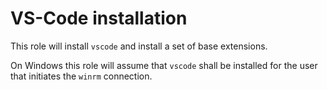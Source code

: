 # VS-Code installation

This role will install `vscode` and install a set of base extensions.

On Windows this role will assume that `vscode` shall be installed for the user that initiates the `winrm` connection.